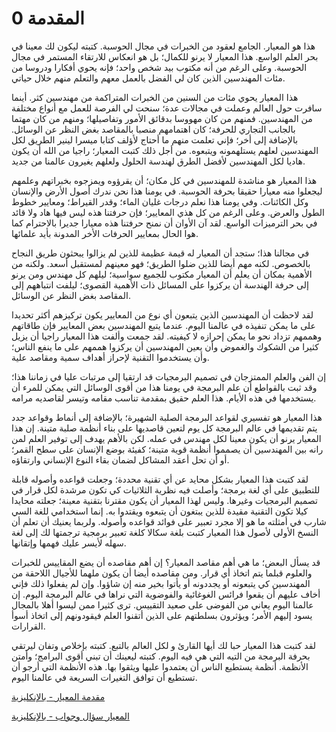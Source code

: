 # 0 المقدمة

هذا هو المعيار. الجامع لعقود من الخبرات في مجال الحوسبة. كتبته ليكون لك معينا في بحر العلم الواسع. هذا المعيار لا يرنو للكمال؛ بل هو انعكاس للارتقاء المستمر في مجال الحوسبة. وعلى الرغم من أنه مكتوب بيد شخص واحد؛ فإنه يحوي أفكارا ودروسا من مئات المهندسين الذين كان لي الفضل بالعمل معهم والتعلم منهم خلال حياتي.

هذا المعيار يحوي مئات من السنين من الخبرات المتراكمة من مهندسين كثر. أينما سافرت حول العالم وعملت في مجالات عدة؛ سنحت لي الفرصة للعمل مع أنواع مختلفة من المهندسين. فمنهم من كان مهووسا بدقائق الأمور وتفاصيلها؛ ومنهم من كان مهتما بالجانب التجاري للحرفة؛ كان اهتمامهم منصبا بالمقاصد بغض النظر عن الوسائل. بالإضافة إلى أخر؛ فإني تعلمت منهم ما أحتاج لأؤلف كتابا ميسرا لينير الطريق لكل المهندسين لعلهم يستلهمونه ويتبعوه. من أجل ذلك كتبت المعيار؛ راجيا من الله أن يكون هاديا لكل المهندسين لأفضل الطرق لهندسة الحلول ولعلهم يغيرون عالمنا من جديد.

هذا المعيار هو مناشدة للمهندسين في كل مكان؛ أن يقرؤوه ويمزجوه بخبراتهم وعلمهم ليجعلوا منه معيارا حقيقا بحرفة الحوسبة. في يومنا هذا نحن ندرك أصول الأرض والإنسان وكل الكائنات. وفي يومنا هذا نعلم درجات غليان الماء؛ وقدر القيراط؛ ومعايير خطوط الطول والعرض. وعلى الرغم من كل هذي المعايير؛ فإن حرفتنا هذه ليس فيها هاد ولا قائد في بحر الترميزات الواسع. لقد آن الأوان أن نمنح حرفتنا هذه معيارا جديرا بالاحترام كما هوا الحال بمعايير الحرفات الأخر المدونة بأيد علمائها.

في مجالنا هذا؛ ستجد أن المعيار له قيمة عظيمة للذين لم يزالوا يبحثون طريق النجاح بالخصوص. لكنه مهم أيضا للذين ضلوا الطريق؛ فهو معينهم لمستقبل أسعد. ولكنه من الأهمية بمكان أن يعلم أن المعيار مكتوب للجميع سواسية؛ ليلهم كل مهندس ومن يرنو إلى حرفة الهندسة أن يركزوا على المسائل ذات الأهمية القصوى؛ ليلفت انتباههم إلى المقاصد بغض النظر عن الوسائل.

لقد لاحظت أن المهندسين الذين يتبعون أي نوع من المعايير يكون تركيزهم أكثر تحديدا على ما يمكن تنفيذه في عالمنا اليوم. عندما يتبع المهندسين بعض المعايير فإن طاقاتهم وهممهم تزداد نحو ما يمكن إحرازه لا كيفيته. لقد جمعت وألفت هذا المعيار راجيا أن يزيل كثيرا من الشكوك والغموض وأن يعين المهندسين أن يركزوا هممهم على ما ينفع الناس؛ وأن يستخدموا التقنية لإحراز أهداف سمية ومقاصد علية.

إن الفن والعلم الممتزجان في تصميم البرمجيات قد ارتقيا إلى مرتبات عليا في زماننا هذا؛ وقد ثبت بالقواطع أن علم البرمجة في يومنا هذا من أقوى الوسائل التي يمكن للمرء أن يستخدمها في هذه الأيام. هذا العلم حقيق بمقدمة تناسب مقامه وتيسر لقاصديه مرامه.

هذا المعيار هو تفسيري لقواعد البرمجة الصلبة الشهيرة؛ بالإضافة إلى أنماط وقواعد جدد يتم تقديمها في عالم البرمجة كل يوم لتعين قاصديها على بناء أنظمة صلبة متينة. إن هذا المعيار يرنو أن يكون معينا لكل مهندس في عمله. لكن بالأهم يهدف إلى توفير العلم لمن رانه بين المهندسين أن يصمموا أنظمة قوية متينة؛ كفيئة بوضع الإنسان على سطح القمر؛ أو أن تحل أعقد المشاكل لضمان بقاء النوع الإنساني وارتقاؤه.

لقد كتبت هذا المعيار بشكل محايد عن أي تقنية محددة؛ وجعلت قواعده وأصوله قابلة للتطبيق على أي لغة برمجة؛ وأصلت فيه نظرية الثلاثيات كي تكون مرشدة لكل قرار في تصميم البرمجيات وغيرها. وليس لهذا المعيار أن يكون مقترنا بتقنية معينة؛ جعلته محايدا كيلا تكون التقنية مقيدة للذين يبتغون أن يتبعوه ويقتدوا به. إنما استخدامي للغة السي شارب في أمثلته ما هو إلا مجرد تعبير على فوائد قواعده وأصوله. ولربما يعنيك أن تعلم أن النسخ الأولى لأصول هذا المعيار كتبت بلغة سكالا كلغة تعبير برمجية ترجمتها لك إلى لغة سهله لأيسر عليك فهمها وإتقانها.

قد يسأل البعض؛ ما هي أهم مقاصد المعيار؟
إن أهم مقاصده أن يضع المقاييس للخبرات والعلوم قبلما يتم اتخاذ أي قرار. ومن مقاصده أيضا أن يكون ملهما للأجيال اللاحقة من المهندسين كي يتبعونه أو يجددونه أو يأتوا بخير منه إن شاؤوا. وإن لم يفعلوا ذلك فإني أخاف عليهم أن يقعوا فرائس الغوغائية والفوضوية التي نراها في عالم البرمجة اليوم. إن عالمنا اليوم يعاني من الفوضى على صعيد التقييس. ترى كثيرا ممن ليسوا أهلا بالمجال يسود إليهم الأمر؛ ويؤثرون بسلطتهم على الذين أتقنوا العلم فيقودونهم إلى اتخاذ أسوأ القرارات.

لقد كتبت هذا المعيار حبا لك أيها القارئ و لكل العالم بالتبع. كتبته بإخلاص وتفان ليرتقي بحرفة البرمجة من التيه التي هي فيه اليوم. كتبته ليعينك أن تبني أقوى البرامج؛ وأمتن الأنظمة. أنظمة يستطيع الناس أن يعتمدوا عليها ويثقوا بها. هذه الأنظمة التي أرجو أن تستطيع أن توافق التغيرات السريعة في عالمنا اليوم.

<a href="https://www.youtube.com/watch?v=8PveoymxCok&ab_channel=HassanHabib"> مقدمة المعيار - بالإنكليزية </a>

<a href="https://www.youtube.com/watch?v=Au7G_y4BkbY&ab_channel=HassanHabib"> المعيار سؤال وجواب - بالإنكليزية </a>

